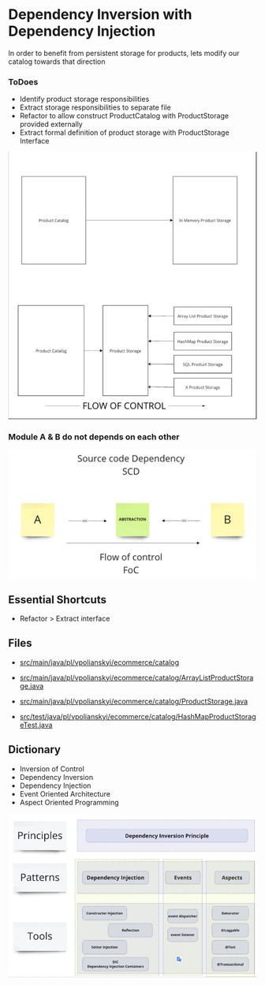 # Dependency Inversion with Dependency Injection

In order to benefit from persistent storage for products, lets modify our catalog towards 
that direction

### ToDoes
- Identify product storage responsibilities
- Extract storage responsibilities to separate file
- Refactor to allow construct ProductCatalog with ProductStorage provided externally
- Extract formal definition of product storage with ProductStorage Interface

![Refactor stages](assets/04__refactor.jpg)

### Module A & B do not depends on each other

![Dependency graph](assets/04__scd-foc.jpg)

## Essential Shortcuts
* Refactor > Extract interface

## Files
* [src/main/java/pl/vpolianskyi/ecommerce/catalog](../src/test/java/pl/vpolianskyi/ecommerce/catalog)
* [src/main/java/pl/vpolianskyi/ecommerce/catalog/ArrayListProductStorage.java](../src/main/java/pl/vpolianskyi/ecommerce/catalog/ArrayListProductStorage.java)
* [src/main/java/pl/vpolianskyi/ecommerce/catalog/ProductStorage.java](../src/main/java/pl/vpolianskyi/ecommerce/catalog/ProductStorage.java)

* [src/test/java/pl/vpolianskyi/ecommerce/catalog/HashMapProductStorageTest.java](../src/test/java/pl/vpolianskyi/ecommerce/catalog/HashMapProductStorageTest.java)


## Dictionary
* Inversion of Control
* Dependency Inversion
* Dependency Injection
* Event Oriented Architecture
* Aspect Oriented Programming

![Dependency Inversion](assets/04__dip.jpg)